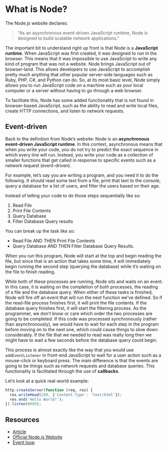 # What is Node?

The Node.js website declares:

> "As an asynchronous event-driven JavaScript runtime, Node is designed to build scalable network applications."

The important bit to understand right up front is that Node is a **JavaScript runtime**. When JavaScript was first created, it was designed to run in the browser. This means that it was impossible to use JavaScript to write any kind of program that was not a website. Node brings JavaScript out of browser-land. This allows developers to use JavaScript to accomplish pretty much anything that other popular server-side languages such as Ruby, PHP, C#, and Python can do. So, at its most basic level, Node simply allows you to run JavaScript code on a machine such as your local computer or a server without having to go through a web browser.

To facilitate this, Node has some added functionality that is not found in browser-based JavaScript, such as the ability to read and write local files, create HTTP connections, and listen to network requests.

## Event-driven

Back to the definition from Node’s website: Node is an **asynchronous event-driven JavaScript runtime**. In this context, asynchronous means that when you write your code, you do not try to predict the exact sequence in which every line will run. Instead, you write your code as a collection of smaller functions that get called in response to specific events such as a network request (event-driven).

For example, let’s say you are writing a program, and you need it to do the following. It should read some text from a file, print that text to the console, query a database for a list of users, and filter the users based on their age.

Instead of telling your code to do those steps sequentially like so:

1. Read File
2. Print File Contents
3. Query Database
4. Filter Database Query results

You can break up the task like so:

- Read File AND THEN Print File Contents
- Query Database AND THEN Filter Database Query Results.

When you run this program, Node will start at the top and begin reading the file, but since that is an action that takes some time, it will immediately begin running the second step (querying the database) while it’s waiting on the file to finish reading.

While both of these processes are running, Node sits and waits on an event. In this case, it is waiting on the completion of both processes, the reading of a file and the database query. When either of these tasks is finished, Node will fire off an event that will run the next function we’ve defined. So if the read-file process finishes first, it will print the file contents. If the database query finishes first, it will start the filtering process. As the programmer, we don’t know or care which order the two processes are going to be completed. If this code was processed synchronously (rather than asynchronously), we would have to wait for each step in the program before moving on to the next one, which could cause things to slow down considerably. If the file that we needed to read was really long then we might have to wait a few seconds before the database query could begin.

This process is almost exactly like the way that you would use `addEventListener` in front-end JavaScript to wait for a user action such as a mouse-click or keyboard press. The main difference is that the events are going to be things such as network requests and database queries. This functionality is facilitated through the use of **callbacks**.

Let’s look at a quick real-world example:

```javascript
http.createServer(function (req, res) {
  res.writeHead(200, {'Content-Type': 'text/html'});
  res.end('Hello World!');
}).listen(8080);
```

## Resources

- [Article](https://medium.freecodecamp.org/what-exactly-is-node-js-ae36e97449f5) 
- [Official Node.js Website](https://nodejs.dev/en/learn/introduction-to-nodejs/)
- [Event loop](https://www.youtube.com/watch?v=8aGhZQkoFbQ)